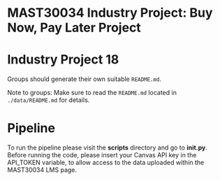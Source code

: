 # MAST30034 Industry Project: Buy Now, Pay Later Project
# Industry Project 18
Groups should generate their own suitable `README.md`.

Note to groups: Make sure to read the `README.md` located in `./data/README.md` for details.

# Pipeline
To run the pipeline please visit the **scripts** directory and go to **init.py**. Before running the code, please insert your Canvas API key in the API_TOKEN variable, to allow access to the data uploaded within the MAST30034 LMS page.


